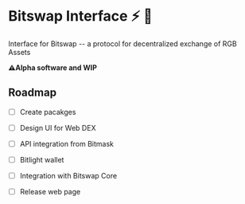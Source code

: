 # Bitswap Interface ⚡ 💱

Interface for Bitswap -- a protocol for decentralized exchange of RGB Assets

**⚠️Alpha software and WIP**

## Roadmap

- [ ] Create pacakges
- [ ] Design UI for Web DEX
- [ ] API integration from Bitmask
- [ ] Bitlight wallet
- [ ] Integration with Bitswap Core
- [ ] Release web page



